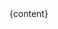 <!DOCTYPE html>
<html lang="en">
<head>
	<meta charset="UTF-8">
	<title>{title}</title>
</head>
<body>
	<div>{content}</div>
</body>
</html>